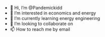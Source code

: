 - 👋 Hi, I’m @Pandemickidd
- 👀 I’m interested in economics and energy
- 🌱 I’m currently learning energy engineering
- 💞️ I’m looking to collaborate on 
- 📫 How to reach me by email

<!---
Pandemickidd/Pandemickidd is a ✨ special ✨ repository because its `README.md` (this file) appears on your GitHub profile.
You can click the Preview link to take a look at your changes.
--->
